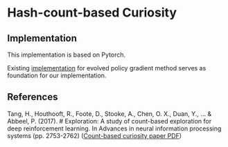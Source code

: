 # Hash-count-based Curiosity

## Implementation
This implementation is based on Pytorch.

Existing [implementation](https://github.com/openai/EPG/blob/master/epg/exploration.py) for evolved policy gradient method serves as foundation for our implementation.

## References
Tang, H., Houthooft, R., Foote, D., Stooke, A., Chen, O. X., Duan, Y., ... & Abbeel, P. (2017). # Exploration: A study of count-based exploration for deep reinforcement learning. In Advances in neural information processing systems (pp. 2753-2762) ([Count-based curiosity paper PDF](https://papers.nips.cc/paper/6868-exploration-a-study-of-count-based-exploration-for-deep-reinforcement-learning.pdf))